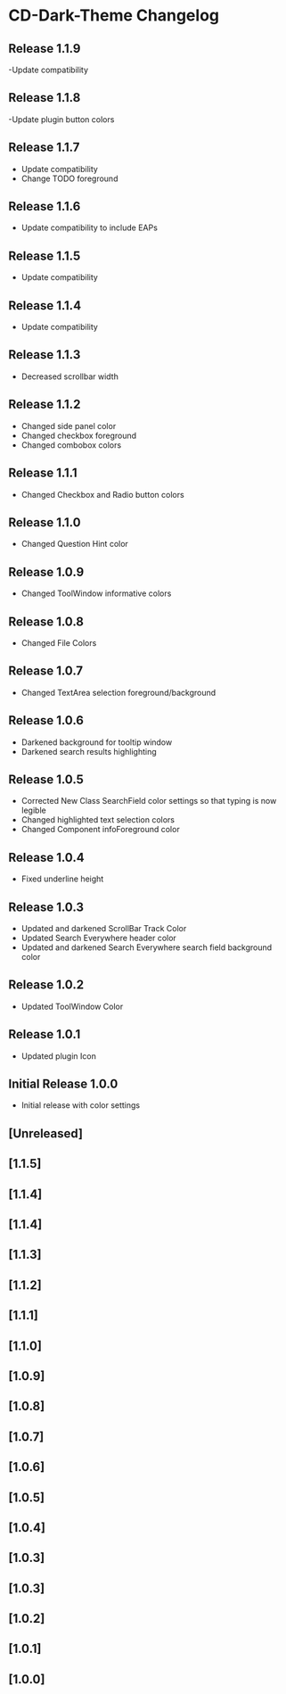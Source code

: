 <!-- Keep a Changelog guide -> https://keepachangelog.com -->

# CD-Dark-Theme Changelog

## Release 1.1.9
-Update compatibility

## Release 1.1.8
-Update plugin button colors

## Release 1.1.7
- Update compatibility <br/>
- Change TODO foreground

## Release 1.1.6
- Update compatibility to include EAPs

## Release 1.1.5
- Update compatibility

## Release 1.1.4
- Update compatibility

## Release 1.1.3
- Decreased scrollbar width

## Release 1.1.2
- Changed side panel color  <br/>
- Changed checkbox foreground  <br/>
- Changed combobox colors

## Release 1.1.1
- Changed Checkbox and Radio button colors

## Release 1.1.0
- Changed Question Hint color

## Release 1.0.9
- Changed ToolWindow informative colors

## Release 1.0.8
- Changed File Colors

## Release 1.0.7
- Changed TextArea selection foreground/background

## Release 1.0.6
- Darkened background for tooltip window  <br/>
- Darkened search results highlighting  

## Release 1.0.5
- Corrected New Class SearchField color settings so that typing is now legible  <br/>
- Changed highlighted text selection colors  <br/>
- Changed Component infoForeground color  <br/>

## Release 1.0.4
- Fixed underline height

## Release 1.0.3
- Updated and darkened ScrollBar Track Color   <br/>
- Updated Search Everywhere header color  <br/>
- Updated and darkened Search Everywhere search field background color

## Release 1.0.2
- Updated ToolWindow Color

## Release 1.0.1 
- Updated plugin Icon

## Initial Release 1.0.0
- Initial release with color settings
## [Unreleased]
## [1.1.5]
## [1.1.4]
## [1.1.4]
## [1.1.3]
## [1.1.2]
## [1.1.1]
## [1.1.0]
## [1.0.9]
## [1.0.8]
## [1.0.7]
## [1.0.6]
## [1.0.5]
## [1.0.4]
## [1.0.3]
## [1.0.3]
## [1.0.2]
## [1.0.1]
## [1.0.0]
